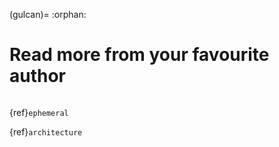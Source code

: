 (gulcan)=
:orphan:
# Read more from your favourite author

<!-- :::::{grid} 2 3 3 4

::::{grid-item}

:::{card} Title
:img-background: images/particle_background.jpg
:class-card: sd-text-black
:img-alt: my text

Text
:::

:::: -->


```{include} blogs/ckad/ephemeral-storage-handson/ephemeral-storage-handson.md
```

{ref}`ephemeral`

{ref}`architecture`